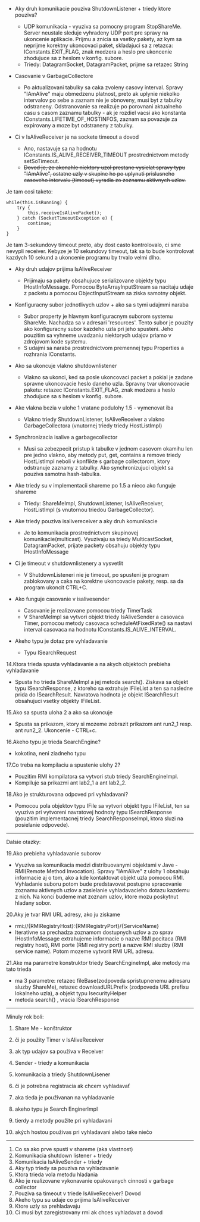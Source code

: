 * Aky druh komunikacie pouziva ShutdownListener + triedy ktore pouziva?
  * UDP komunikacia - vyuziva sa pomocny program StopShareMe.
  Server neustale sleduje vyhradeny UDP port pre spravy na ukoncenie aplikacie.
  Prijmu a znicia sa vsetky pakety, az kym sa neprijme korektny ukoncovaci paket, skladajuci sa z retazca:
  IConstants.EXIT_FLAG, znak medzera a heslo pre ukoncenie zhodujuce sa z heslom v konfig. subore.
  * Triedy: DatagramSocket, DatagramPacket, prijme sa retazec String

* Casovanie v GarbageCollectore
  * Po aktualizovani tabulky sa caka zvoleny casovy interval. Spravy "IAmAlive" maju obmedzenu platnost,
  preto ak uplynie niekolko intervalov po sebe a zaznam nie je obnoveny, musi byt z tabulky odstraneny.
  Odstranovanie sa realizuje po porovnani aktualneho casu s casom zaznamu tabulky - ak je rozdiel vacsi ako
  konstanta IConstants.LIFETIME_OF_HOSTINFOS, zaznam sa povazuje za expirovany a moze byt odstraneny z tabulky.

* Ci v IsAliveReceiver je na sockete timeout a dovod
  * Ano, nastavuje sa na hodnotu IConstants.IS_ALIVE_RECEIVER_TIMEOUT prostrednictvom metody setSoTimeout.
  * <strike>Dovod je, ze akonahle niektory uzol prestane vysielat spravy typu "IAmAlive", ostatne uzly v skupine ho po uplynuti
  prislusneho casoveho intervalu (timeout) vyradia zo zoznamu aktivnych uzlov.</strike>

Je tam cosi taketo:

    while(this.isRunning) {
    	try {
    		this.receiveIsAlivePacket();
    	} catch (SocketTimeoutException e) {
    		continue;
    	}
    }

Je tam 3-sekundovy timeout preto, aby dost casto kontrolovalo, ci sme nevypli receiver. Kebyze je 10 sekundovy timeout, tak sa to bude kontrolovat kazdych 10 sekund a ukoncenie programu by trvalo velmi dlho.

* Aky druh udajov prijima IsAliveReceiver
  * Prijimaju sa pakety obsahujuce serializovane objekty typu IHostInfoMessage. Pomocou ByteArrayInputStream sa
  nacitaju udaje z packetu a pomocou ObjectInputStream sa ziska samotny objekt.

* Konfiguracny subor jednotlivych uzlov + ako sa s tymi udajmmi naraba
  * Subor property je hlavnym konfiguracnym suborom systemu ShareMe. Nachadza sa v adresari 'resources'. Tento subor
  je pouzity ako konfiguracny subor kazdeho uzla pri jeho spusteni. Jeho pouzitim sa vyhneme uvadzaniu niektorych
  udajov priamo v zdrojovom kode systemu.
  * S udajmi sa naraba prostrednictvom premennej typu Properties a rozhrania IConstants.

* Ako sa ukoncuje vlakno shutdownlistener
  * Vlakno sa ukonci, ked sa posle ukoncovaci packet a pokial je zadane spravne ukoncovacie heslo daneho uzla.
  Spravny tvar ukoncovacie paketu: retazec IConstants.EXIT_FLAG, znak medzera a heslo zhodujuce sa s heslom v konfig. subore.

* Ake vlakna bezia v ulohe 1 vratane podulohy 1.5 - vymenovat iba 
  * Vlakno triedy ShutdownListener, IsAliveReceiver a vlakno GarbageCollectora (vnutornej triedy triedy HostListImpl)

* Synchronizacia isalive a garbagecollector
  * Musi sa zebezpecit pristup k tabulke v jednom casovom okamihu len pre jedno vlakno, aby metody put, get, contains a remove
  triedy HostListImpl neboli v konflikte s garbage collectorom, ktory odstranuje zaznamy z tabulky. Ako synchronizujuci
  objekt sa pouziva samotna hash-tabulka.

* Ake triedy su v implementacii shareme po 1.5 a nieco ako funguje shareme
  * Triedy: ShareMeImpl, ShutdownListener, IsAliveReceiver, HostListImpl (s vnutornou triedou GarbageCollector).

* Ake triedy pouziva isalivereceiver a aky druh komunikacie
  * Je to komunikacia prostrednictvom skupinovej komunikacie(multicast). Vyuzivaju sa triedy MulticastSocket, DatagramPacket, 
  prijate packety obsahuju objekty typu IHostInfoMessage

* Ci je timeout v shutdownlistenery a vysvetlit
  * V ShutdownListeneri nie je timeout, po spusteni je program zablokovany a caka na korektne ukoncovacie pakety, resp. sa
  da program ukoncit CTRL+C.

* Ako funguje casovanie v isalivesender
  * Casovanie je realizovane pomocou triedy TimerTask
  * V ShareMeImpl sa vytvori objekt triedy IsAliveSender a casovaca Timer, pomocou metody casovaca scheduleAtFixedRate() sa
  nastavi interval casovaca na hodnotu IConstants.IS_ALIVE_INTERVAL.

* Akeho typu je dotaz pre vyhladavanie
  * Typu ISearchRequest

14.Ktora trieda spusta vyhladavanie a na akych objektoch prebieha vyhladavanie
- Spusta ho trieda ShareMeImpl a jej metoda search(). Ziskava sa objekt typu ISearchResponse, z ktoreho sa extrahuje IFileList
  a ten sa nasledne prida do ISearchResult. Navratova hodnota je objekt ISearchResult obsahujuci vsetky objekty IFileList.

15.Ako sa spusta uloha 2 a ako sa ukoncuje
- Spusta sa prikazom, ktory si mozeme zobrazit prikazom ant run2_1 resp. ant run2_2. Ukoncenie - CTRL+c.

16.Akeho typu je trieda SearchEngine?
- kokotina, neni ziadneho typu

17.Co treba na kompilaciu a spustenie ulohy 2?
- Pouzitim RMI kompilatora sa vytvori stub triedy SearchEngineImpl.
- Kompiluje sa prikazmi ant lab2_1 a ant lab2_2.

18.Ako je strukturovana odpoved pri vyhladavani?
- Pomocou pola objektov typu IFile sa vytvori objekt typu IFileList, ten sa vyuziva pri vytvoreni navratovej hodnoty typu 
  ISearchResponse (pouzitim implementacnej triedy SearchResponseImpl, ktora sluzi na posielanie odpovede).

--------------------------------------------------------------------------------------------------------------------------
Dalsie otazky:

19.Ako prebieha vyhladavanie suborov
- Vyuziva sa komunikacia medzi distribuovanymi objektami v Jave - RMI(Remote Method Invocation). Spravy "IAmAlive" z ulohy 1
  obsahuju informacie aj o tom, ako a kde kontaktovat objekt uzla pomocou RMI. Vyhladanie suboru potom bude predstavovat postupne
  spracovanie zoznamu aktivnych uzlov a zasielanie vyhladavacieho dotazu kazdemu z nich. Na konci budeme mat zoznam uzlov, ktore
  mozu poskytnut hladany sobor.

20.Aky je tvar RMI URL adresy, ako ju ziskame
- rmi://{RMIRegistryHost}:{RMIRegistryPort}/{ServiceName}
- Iterativne sa prechadza zoznamom dostupnych uzlov a zo sprav IHostInfoMessage extrahujeme informacie o nazve RMI pocitaca
  (RMI registry host), RMI porte (RMI registry port) a nazve RMI sluzby (RMI service name). Potom mozeme vytvorit RMI URL adresu.

21.Ake ma parametre konstruktor triedy SearchEngineImpl, ake metody ma tato trieda
- ma 3 parametre: retazec fileBase(zodpoveda spristupnenemu adresaru sluzby ShareMe), retazec downloadURLPrefix (zodpoveda
  URL prefixu lokalneho uzla), a objekt typu IsecurityHelper
- metoda search() , vracia ISearchResponse

-------------------------------------------------------------------------

Minuly rok boli:

1. Share Me - konštruktor

2. či je použity Timer v IsAliveReceiver

3. ak typ udajov sa použiva v Receiver

4. Sender - triedy a komunikacia

5. komunikacia a triedy ShutdownLisener

6. či je potrebna registracia ak chcem vyhladavať

7. aka tieda je použivanan na vyhladavanie

8. akeho typu je Search EnginerImpl

9. tierdy a metody použite pri vyhladavani

10. akých hostou použivas pri vyhladavani alebo take niečo


----------------------------------------------------------------------

1. Co sa ako prve spusti v shareme (aka vlastnost)
2. Komunikacia shutdown listener + triedy 
3. Komunikacia IsAliveSender + triedy
4. Aky typ triedy sa pouziva na vyhladavanie 
5. Ktora trieda vola metodu hladania 
6. Ako je realizovane vykonavanie opakovanych cinnosti v garbage collector
7. Pouziva sa timeout v triede IsAliveReceiver? Dovod
8. Akeho typu su udaje co prijima IsAliveReceiver
9. Ktore uzly sa prehladavaju
10. Ci musi byt zaregistrovany rmi ak chces vyhladavat a dovod
